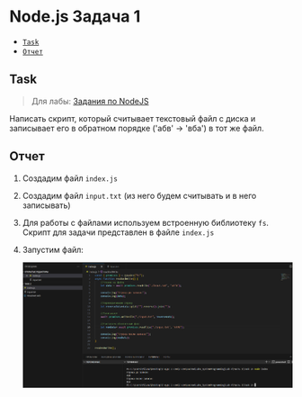 # Node.js Задача 1
- [`Task`](#task)
- [`Отчет`](#отчет)
## Task
> Для лабы: <a href="https://github.com/goryachkinama/web-lectures/blob/main/src/lab_7_nodejs.md">Задания по NodeJS</a>

Написать скрипт, который считывает текстовый файл с диска и записывает его в обратном порядке ('абв' -> 'вба') в тот же файл.

## Отчет

1. Создадим файл `index.js`
2. Создадим файл `input.txt` (из него будем считывать и в него записывать)
3. Для работы с файлами используем встроенную библиотеку `fs`. 
    Скрипт для задачи представлен в файле `index.js`
4. Запустим файл:

    ![layout](res/Task.png) 

